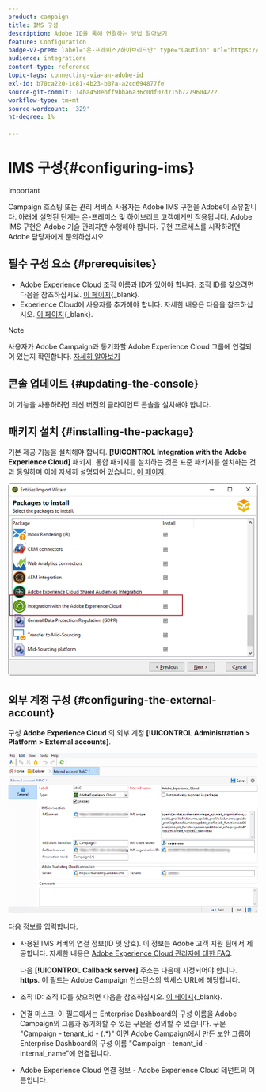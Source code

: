 ```yaml
---
product: campaign
title: IMS 구성
description: Adobe ID을 통해 연결하는 방법 알아보기
feature: Configuration
badge-v7-prem: label="온-프레미스/하이브리드만" type="Caution" url="https://experienceleague.adobe.com/docs/campaign-classic/using/installing-campaign-classic/architecture-and-hosting-models/hosting-models-lp/hosting-models.html?lang=ko" tooltip="온-프레미스 및 하이브리드 배포에만 적용"
audience: integrations
content-type: reference
topic-tags: connecting-via-an-adobe-id
exl-id: b70ca220-1c81-4b23-b07a-a2cd694877fe
source-git-commit: 14ba450ebff9bba6a36c0df07d715b7279604222
workflow-type: tm+mt
source-wordcount: '329'
ht-degree: 1%

---
```


# IMS 구성{#configuring-ims}

>[!IMPORTANT]
>
>Campaign 호스팅 또는 관리 서비스 사용자는 Adobe IMS 구현을 Adobe이 소유합니다. 아래에 설명된 단계는 온-프레미스 및 하이브리드 고객에게만 적용됩니다.
> Adobe IMS 구현은 Adobe 기술 관리자만 수행해야 합니다. 구현 프로세스를 시작하려면 Adobe 담당자에게 문의하십시오.

## 필수 구성 요소 {#prerequisites}

* Adobe Experience Cloud 조직 이름과 ID가 있어야 합니다. 조직 ID를 찾으려면 다음을 참조하십시오. [이 페이지](https://experienceleague.adobe.com/docs/core-services/interface/administration/organizations.html?lang=ko){_blank}.
* Experience Cloud에 사용자를 추가해야 합니다. 자세한 내용은 다음을 참조하십시오. [이 페이지](https://experienceleague.adobe.com/docs/core-services/interface/administration/admin-getting-started.html){_blank}.

>[!NOTE]
>
>사용자가 Adobe Campaign과 동기화할 Adobe Experience Cloud 그룹에 연결되어 있는지 확인합니다. [자세히 알아보기](#configuring-the-external-account)

## 콘솔 업데이트 {#updating-the-console}

이 기능을 사용하려면 최신 버전의 클라이언트 콘솔을 설치해야 합니다.

## 패키지 설치 {#installing-the-package}

기본 제공 기능을 설치해야 합니다. **[!UICONTROL Integration with the Adobe Experience Cloud]** 패키지. 통합 패키지를 설치하는 것은 표준 패키지를 설치하는 것과 동일하며 이에 자세히 설명되어 있습니다. [이 페이지](../../installation/using/installing-campaign-standard-packages.md).

![](assets/ims_6.png)

## 외부 계정 구성 {#configuring-the-external-account}

구성 **Adobe Experience Cloud** 의 외부 계정 **[!UICONTROL Administration > Platform > External accounts]**.

![](assets/ims_5.png)

다음 정보를 입력합니다.

* 사용된 IMS 서버의 연결 정보(ID 및 암호). 이 정보는 Adobe 고객 지원 팀에서 제공합니다. 자세한 내용은 [Adobe Experience Cloud 관리자에 대한 FAQ](https://experienceleague.adobe.com/docs/core-services/interface/manage-users-and-products/faq.html).

  다음 **[!UICONTROL Callback server]** 주소는 다음에 지정되어야 합니다. **https**. 이 필드는 Adobe Campaign 인스턴스의 액세스 URL에 해당합니다.

* 조직 ID: 조직 ID를 찾으려면 다음을 참조하십시오. [이 페이지](https://experienceleague.adobe.com/docs/core-services/interface/administration/organizations.html?lang=ko){_blank}.

* 연결 마스크: 이 필드에서는 Enterprise Dashboard의 구성 이름을 Adobe Campaign의 그룹과 동기화할 수 있는 구문을 정의할 수 있습니다. 구문 &quot;Campaign - tenant_id - (.&#42;)&quot; 이면 Adobe Campaign에서 만든 보안 그룹이 Enterprise Dashboard의 구성 이름 &quot;Campaign - tenant_id - internal_name&quot;에 연결됩니다.

* Adobe Experience Cloud 연결 정보 - Adobe Experience Cloud 테넌트의 이름입니다.
